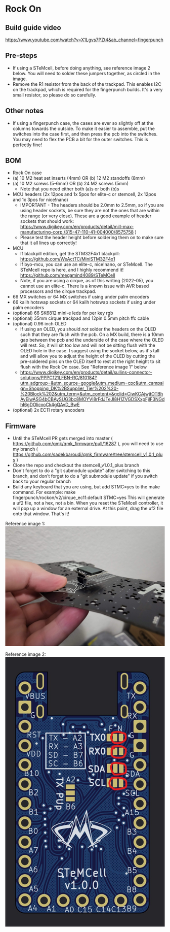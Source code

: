 # Rock On

## Build guide video
https://www.youtube.com/watch?v=X1Lgvs7PZt4&ab_channel=fingerpunch

## Pre-steps
* If using a STeMcell, before doing anything, see reference image 2 below. You will need to solder these jumpers together, as circled in the image.
* Remove the R1 resistor from the back of the trackpad. This enables I2C on the trackpad, which is required for the fingerpunch builds. It's a very small resistor, so please do so carefully.

## Other notes
* If using a fingerpunch case, the cases are ever so slightly off at the columns towards the outside. To make it easier to assemble, put the switches into the case first, and then press the pcb into the switches. You may need to flex the PCB a bit for the outer switches. This is perfectly fine!

## BOM
* Rock On case
* (a) 10 M2 heat set inserts (4mm) OR (b) 12 M2 standoffs (8mm)
* (a) 10 M2 screws (5-6mm) OR (b) 24 M2 screws (5mm)
  * Note that you need either both (a)s or both (b)s
* MCU headers (2x 12pos and 1x 5pos for elite-c or stemcell, 2x 12pos and 1x 3pos for nice!nano)
  * IMPORTANT - The headers should be 2.0mm to 2.5mm, so if you are using header sockets, be sure they are not the ones that are within the range (or very close). These are a good example of header sockets that should work: https://www.digikey.com/en/products/detail/mill-max-manufacturing-corp./315-47-110-41-004000/8575758 )
  * Please test the header height before soldering them on to make sure that it all lines up correctly!
* MCU
  * If blackpill edition, get the STM32F4x1 blackpill: https://github.com/WeActTC/MiniSTM32F4x1
  * If byo-mcu, you can use an elite-c, nice!nano, or STeMcell. The STeMcell repo is here, and I highly recommend it! https://github.com/megamind4089/STeMCell
  * Note, if you are using a cirque, as of this writing (2022-05), you cannot use an elite-c. There is a known issue with AVR based processors and the cirque trackpad.
* 66 MX switches or 64 MX switches if using under palm encoders
* 66 kailh hotswap sockets or 64 kailh hotswap sockets if using under palm encoders
* (optional) 66 SK6812 mini-e leds for per key rgb
* (optional) 35mm cirque trackpad and 12pin 0.5mm pitch ffc cable
* (optional) 0.96 inch OLED
  * If using an OLED, you should *not* solder the headers on the OLED such that they are flush with the pcb. On a MX build, there is a 10mm gap between the pcb and the underside of the case where the OLED will rest. So, it will sit too low and will not be sitting flush with the OLED hole in the case. I suggest using the socket below, as it's tall and will allow you to adjust the height of the OLED by cutting the pre-soldered pins on the OLED itself to rest at the right height to sit flush with the Rock On case. See "Reference image 1" below
  * https://www.digikey.com/en/products/detail/sullins-connector-solutions/PPPC121LFBN-RC/810184?utm_adgroup=&utm_source=google&utm_medium=cpc&utm_campaign=Shopping_DK%2BSupplier_Tier%202%20-%20Block%202&utm_term=&utm_content=&gclid=CjwKCAjwjtOTBhAvEiwASG4bCBAySUG3bc8MOYVl8rFdJTeJl8H1ZVGDSXxpFjlF3NGdhI6gDOlicxoCk4gQAvD_BwE
* (optional) 2x EC11 rotary encoders

## Firmware

* Until the STeMcell PR gets merged into master ( https://github.com/qmk/qmk_firmware/pull/16287 ), you will need to use my branch ( https://github.com/sadekbaroudi/qmk_firmware/tree/stemcell_v1.0.1_plus )
* Clone the repo and checkout the stemcell_v1.0.1_plus branch
* Don't forget to do a "git submodule update" after switching to this branch, and don't forget to do a "git submodule update" if you switch back to your regular branch
* Build any keyboard that you are using, but add STMC=yes to the make command. For example:
       make fingerpunch/rockon/v2/cirque_ec11:default STMC=yes
This will generate a uf2 file, not a hex, not a bin. When you reset the STeMcell controller, it will pop up a window for an external drive. At this point, drag the uf2 file onto that window. That's it!

Reference image 1:
![oledsocket](images/oled-socket.jpg)

Reference image 2:
![STeMcell jumpers](images/stemcell-jumpers.jpg)
